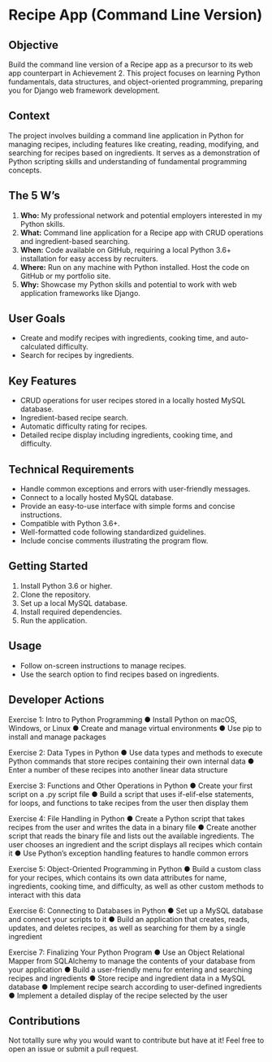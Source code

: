 # Recipe App (Command Line Version)

## Objective

Build the command line version of a Recipe app as a precursor to its web app counterpart in Achievement 2. This project focuses on learning Python fundamentals, data structures, and object-oriented programming, preparing you for Django web framework development.

## Context

The project involves building a command line application in Python for managing recipes, including features like creating, reading, modifying, and searching for recipes based on ingredients. It serves as a demonstration of Python scripting skills and understanding of fundamental programming concepts.

## The 5 W’s

1. **Who:** My professional network and potential employers interested in my Python skills.
2. **What:** Command line application for a Recipe app with CRUD operations and ingredient-based searching.
3. **When:** Code available on GitHub, requiring a local Python 3.6+ installation for easy access by recruiters.
4. **Where:** Run on any machine with Python installed. Host the code on GitHub or my portfolio site.
5. **Why:** Showcase my Python skills and potential to work with web application frameworks like Django.

## User Goals

- Create and modify recipes with ingredients, cooking time, and auto-calculated difficulty.
- Search for recipes by ingredients.

## Key Features

- CRUD operations for user recipes stored in a locally hosted MySQL database.
- Ingredient-based recipe search.
- Automatic difficulty rating for recipes.
- Detailed recipe display including ingredients, cooking time, and difficulty.

## Technical Requirements

- Handle common exceptions and errors with user-friendly messages.
- Connect to a locally hosted MySQL database.
- Provide an easy-to-use interface with simple forms and concise instructions.
- Compatible with Python 3.6+.
- Well-formatted code following standardized guidelines.
- Include concise comments illustrating the program flow.

## Getting Started

1. Install Python 3.6 or higher.
2. Clone the repository.
3. Set up a local MySQL database.
4. Install required dependencies.
5. Run the application.

## Usage

- Follow on-screen instructions to manage recipes.
- Use the search option to find recipes based on ingredients.

## Developer Actions

Exercise 1: Intro to Python Programming
● Install Python on macOS, Windows, or Linux
● Create and manage virtual environments
● Use pip to install and manage packages

Exercise 2: Data Types in Python
● Use data types and methods to execute Python commands that store recipes containing their
own internal data
● Enter a number of these recipes into another linear data structure

Exercise 3: Functions and Other Operations in Python
● Create your first script on a .py script file
● Build a script that uses if-elif-else statements, for loops, and functions to take recipes from the
user then display them

Exercise 4: File Handling in Python
● Create a Python script that takes recipes from the user and writes the data in a binary file
● Create another script that reads the binary file and lists out the available ingredients. The user
chooses an ingredient and the script displays all recipes which contain it
● Use Python’s exception handling features to handle common errors

Exercise 5: Object-Oriented Programming in Python
● Build a custom class for your recipes, which contains its own data attributes for name,
ingredients, cooking time, and difficulty, as well as other custom methods to interact with this
data

Exercise 6: Connecting to Databases in Python
● Set up a MySQL database and connect your scripts to it
● Build an application that creates, reads, updates, and deletes recipes, as well as searching for
them by a single ingredient

Exercise 7: Finalizing Your Python Program
● Use an Object Relational Mapper from SQLAlchemy to manage the contents of your database
from your application
● Build a user-friendly menu for entering and searching recipes and ingredients
● Store recipe and ingredient data in a MySQL database
● Implement recipe search according to user-defined ingredients
● Implement a detailed display of the recipe selected by the user

## Contributions

Not totallly sure why you would want to contribute but have at it! Feel free to open an issue or submit a pull request.
